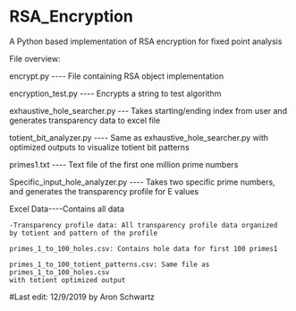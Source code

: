 # RSA_Encryption
A Python based implementation of RSA encryption for fixed point analysis


File overview:

encrypt.py ---- File containing RSA object implementation

encryption_test.py ---- Encrypts a string to test algorithm

exhaustive_hole_searcher.py --- Takes starting/ending index from user 
and generates transparency data to excel file

totient_bit_analyzer.py ---- Same as exhaustive_hole_searcher.py 
with optimized outputs to visualize totient bit patterns

primes1.txt ---- Text file of the first one million prime numbers


Specific_input_hole_analyzer.py ---- Takes two specific prime numbers,
and generates the transparency profile for E values

Excel Data----Contains all data

	-Transparency profile data: All transparency profile data organized
	by totient and pattern of the profile
	
	primes_1_to_100_holes.csv: Contains hole data for first 100 primes1
	
	primes_1_to_100_totient_patterns.csv: Same file as primes_1_to_100_holes.csv
	with totient optimized output



#Last edit: 12/9/2019 by Aron Schwartz